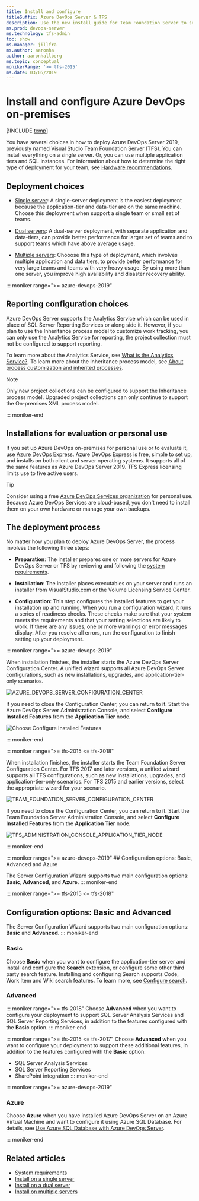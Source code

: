 ```yaml
---
title: Install and configure
titleSuffix: Azure DevOps Server & TFS  
description: Use the new install guide for Team Foundation Server to set up TFS on your server or servers
ms.prod: devops-server
ms.technology: tfs-admin
toc: show
ms.manager: jillfra
ms.author: aaronha
author: aaronhallberg
ms.topic: conceptual
monikerRange: '>= tfs-2015'
ms.date: 03/05/2019
---
```


# Install and configure Azure DevOps on-premises

[!INCLUDE [temp](../_shared/version-tfs-2015-earlier.md)]

You have several choices in how to deploy Azure DevOps Server 2019, previously named Visual Studio Team Foundation Server (TFS). You can install everything on a single server. Or, you can use multiple application tiers and SQL instances. For information about how to determine the right type of deployment for your team, see [Hardware recommendations](../requirements.md#hardware-recommendations). 

## Deployment choices

- [Single server](single-server.md): 
	A single-server deployment is the easiest deployment because the application-tier and data-tier are on the same machine. Choose this deployment when support a single team or small set of teams.

- [Dual servers](dual-server.md): 
	A dual-server deployment, with separate application and data-tiers, can provide better performance for larger set of teams and to support teams which have above average usage.  

- [Multiple servers](multiple-server.md): 
	Chooose this type of deployment, which involves multiple application and data tiers, to provide better performance for very large teams and teams with very heavy usage. By using more than one server, you improve high availability and disaster recovery ability.

::: moniker range=">= azure-devops-2019"
<a id="reporting-choices" />
## Reporting configuration choices

Azure DevOps Server supports the Analytics Service which can be used in place of SQL Server Reporting Services or along side it. However, if you plan to use the Inheritance process model to customize work tracking, you can only use the Analytics Service for reporting, the project collection must not be configured to support reporting. 

To learn more about the Analytics Service, see [What is the Analytics Service?](/azure/devops/report/analytics/what-is-analytics). To learn more about the Inheritance process model, see [About process customization and inherited processes](/azure/devops/organizations/settings/work/inheritance-process-model). 

> [!NOTE]   
> Only new project collections can be configured to support the Inheritance process model. Upgraded project collections can only continue to support the On-premises XML process model. 

::: moniker-end


## Installations for evaluation or personal use

If you set up Azure DevOps on-premises for personal use or to evaluate it, use [Azure DevOps Express](https://www.visualstudio.com/downloads/). Azure DevOps Express is free, simple to set up, and installs on both client and server operating systems. It supports all of the same features as Azure DevOps Server 2019. TFS Express licensing limits use to five active users. 

> [!TIP]
> Consider using a free [Azure DevOps Services organization](/azure/devops/accounts/create-account-msa-or-work-student) for personal use. Because Azure DevOps Services are cloud-based, you don't need to install them on your own hardware or manage your own backups.

## The deployment process

No matter how you plan to deploy Azure DevOps Server, the process involves the following three steps: 

- **Preparation**: The installer prepares one or more servers for Azure DevOps Server or TFS by reviewing and following the [system requirements](../requirements.md). 

- **Installation**: The installer places executables on your server and runs an installer from VisualStudio.com or the Volume Licensing Service Center.
 
- **Configuration**: This step configures the installed features to get your installation up and running. When you run a configuration wizard, it runs a series of readiness checks. These checks make sure that your system meets the requirements and that your setting selections are likely to work. If there are any issues, one or more warnings or error messages display. After you resolve all errors, run the configuration to finish setting up your deployment. 

::: moniker range=">= azure-devops-2019"
<!--- **Azure DevOps Server** -->
When installation finishes, the installer starts the Azure DevOps Server Configuration Center. A unified wizard supports all Azure DevOps Server configurations, such as new installations, upgrades, and application-tier-only scenarios. 

![AZURE_DEVOPS_SERVER_CONFIGURATION_CENTER](_img/install-single-server/configuration-center-start-wizard.png) 

If you need to close the Configuration Center, you can return to it. Start the Azure DevOps Server Administration Console, and select **Configure Installed Features** from the **Application Tier** node.

![Choose Configure Installed Features](_img/install-single-server/admin-console-configure-install-features.png) 

::: moniker-end

::: moniker range=">= tfs-2015 <= tfs-2018"
<!--- **TFS** -->
When installation finishes, the installer starts the Team Foundation Server Configuration Center. For TFS 2017 and later versions, a unified wizard supports all TFS configurations, such as new installations, upgrades, and application-tier-only scenarios. For TFS 2015 and earlier versions, select the appropriate wizard for your scenario. 

![TEAM_FOUNDATION_SERVER_CONFIGURATION_CENTER](_shared/_img/configuration-center.png)

If you need to close the Configuration Center, you can return to it. Start the Team Foundation Server Administration Console, and select **Configure Installed Features** from the **Application Tier** node.

![TFS_ADMINISTRATION_CONSOLE_APPLICATION_TIER_NODE](_shared/_img/configure-installed-features.png)

::: moniker-end


<a id="basic-advanced" /> 
::: moniker range=">= azure-devops-2019"
## Configuration options: Basic, Advanced and Azure 

The Server Configuration Wizard supports two main configuration options: **Basic**,  **Advanced**, and **Azure**.
::: moniker-end

::: moniker range=">= tfs-2015 <= tfs-2018"

## Configuration options: Basic and Advanced
The Server Configuration Wizard supports two main configuration options: **Basic** and **Advanced**.
::: moniker-end

### Basic
Choose **Basic** when you want to configure the application-tier server and install and configure the **Search** extension, or configure some other third party search feature. Installing and configuring Search supports Code, Work Item and Wiki search features. To learn more, see [Configure search](/azure/devops/project/search/administration#config-tfs).

### Advanced
::: moniker range=">= tfs-2018"
Choose **Advanced** when you want to configure your deployment to support SQL Server Analysis Services and SQL Server Reporting Services, in addition to the features configured with the **Basic** option. 
::: moniker-end

::: moniker range=">= tfs-2015 <= tfs-2017"
Choose **Advanced** when you want to configure your deployment to support these additional features, in addition to the features configured with the **Basic** option: 
- SQL Server Analysis Services
- SQL Server Reporting Services
- SharePoint integration 
::: moniker-end

::: moniker range=">= azure-devops-2019"
### Azure 
Choose **Azure** when you have installed Azure DevOps Server on an Azure Virtual Machine and want to configure it using Azure SQL Database. For details, see [Use Azure SQL Database with Azure DevOps Server](install-azure-sql.md). 

<!--- QUESTION: Any restrictions on reporting with this option? -->
::: moniker-end


## Related articles

- [System requirements](../requirements.md)
- [Install on a single server](single-server.md)
- [Install on a dual server](dual-server.md)
- [Install on multiple servers](multiple-server.md)